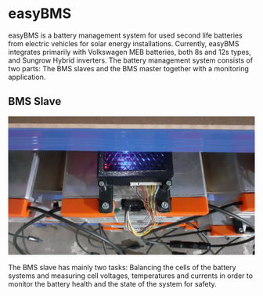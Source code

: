 # easyBMS

easyBMS is a battery management system for used second life batteries from electric vehicles for solar energy installations.
Currently, easyBMS integrates primarily with Volkswagen MEB batteries, both 8s and 12s types, and Sungrow Hybrid inverters.
The battery management system consists of two parts: The BMS slaves and the BMS master together with a monitoring application.

## BMS Slave

![This is an image](https://raw.githubusercontent.com/SunshadeCorp/Documentation/main/pictures/bms-on-battery.jpg)

The BMS slave has mainly two tasks: Balancing the cells of the battery systems and measuring cell voltages, temperatures and currents in order to monitor the battery health and the state of the system for safety.


